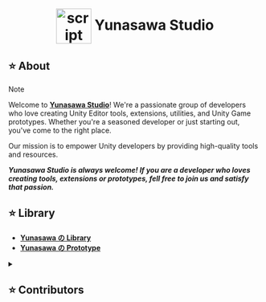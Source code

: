 <div align="center"><h1><img width="70px" align="center" src="https://github.com/Yunasawa-Studio/.github/assets/113672166/74148d38-36d0-4022-b4cc-c7516cdb6e34" alt="script"> Yunasawa Studio </h1></div>

<h2> ⭐ About </h2>

> [!Note]
> Welcome to <a href="https://github.com/Yunasawa-Studio"><b> Yunasawa Studio</b></a>! We're a passionate group of developers who love creating Unity Editor tools, extensions, utilities, and Unity Game prototypes. 
> Whether you're a seasoned developer or just starting out, you've come to the right place.
> 
> Our mission is to empower Unity developers by providing high-quality tools and resources.
>
> <b><i>Yunasawa Studio is always welcome! If you are a developer who loves creating tools, extensions or prototypes, fell free to join us and satisfy that passion.</i></b>

<h2> ⭐ Library </h2>

<ul>
  <li> <a href="https://github.com/Yunasawa-Studio/.github/blob/main/profile/Yunasawa%20No%20Library/library.md"><b>Yunasawa の Library</b></a> </li>
  <li> <a href=""><b>Yunasawa の Prototype</b></a> </li>
</ul>

<details>
<summary><h2> ⭐ Contributors </h2></summary>
<ul>
  <li> <a href="https://github.com/Yunasawa">Yunasawa</a> <kbd> "Coding up cool tools for the digital toolbox" </kbd> </li>
  <!--<li> <a href="https://github.com/KhoaConCa">YinLin</a>: <i> "Where Code Meets Quests, and Databases Unfold Secrets." </i> </li>-->
</ul>
</details>
